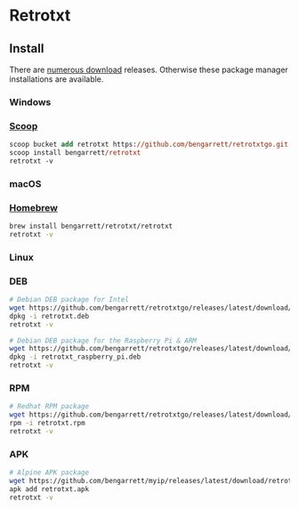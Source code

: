 # Retrotxt

## Install

There are [numerous download](https://github.com/bengarrett/retrotxtgo/releases/latest/) releases. Otherwise these package manager installations are available.

### Windows 
### [Scoop](https://scoop.sh/)

```ps
scoop bucket add retrotxt https://github.com/bengarrett/retrotxtgo.git
scoop install bengarrett/retrotxt
retrotxt -v
```

### macOS 
### [Homebrew](https://brew.sh/)

```sh
brew install bengarrett/retrotxt/retrotxt
retrotxt -v
```

### Linux
### DEB
```sh
# Debian DEB package for Intel
wget https://github.com/bengarrett/retrotxtgo/releases/latest/download/retrotxt_linux.deb
dpkg -i retrotxt.deb
retrotxt -v

# Debian DEB package for the Raspberry Pi & ARM
wget https://github.com/bengarrett/retrotxtgo/releases/latest/download/retrotxt_raspberry_pi.deb
dpkg -i retrotxt_raspberry_pi.deb
retrotxt -v
```

### RPM
```sh
# Redhat RPM package
wget https://github.com/bengarrett/retrotxtgo/releases/latest/download/retrotxt_linux.rpm
rpm -i retrotxt.rpm
retrotxt -v
```

### APK
```sh
# Alpine APK package
wget https://github.com/bengarrett/myip/releases/latest/download/retrotxt.apk
apk add retrotxt.apk
retrotxt -v
```
